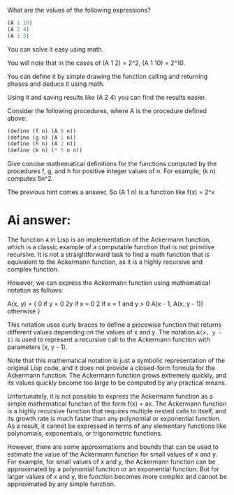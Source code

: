 What are the values of the following expressions?

```lisp
(A 1 10)
(A 2 4)
(A 3 3)
```

You can solve it easy using math.

You will note that in the cases of (A 1 2) = 2^2, (A 1 10) = 2^10.

You can define it by simple drawing the function calling and returning phases and deduce it using math.

Using it and saving results like (A 2 4) you can find the results easier.

Consider the following procedures, where A is the procedure defined above:

```lisp
(define (f n) (A 0 n))
(define (g n) (A 1 n))
(define (h n) (A 2 n))
(define (k n) (* 5 n n))
```
Give concise mathematical definitions for the functions computed by the procedures f, g, and h for positive integer values of n. For example, (k n) computes 5n^2.

The previous hint comes a answer. So (A 1 n) is a function like f(x) = 2^x

# Ai answer:


The function `A` in Lisp is an implementation of the Ackermann function, which is a classic example of a computable function that is not primitive recursive. It is not a straightforward task to find a math function that is equivalent to the Ackermann function, as it is a highly recursive and complex function.

However, we can express the Ackermann function using mathematical notation as follows:

A(x, y) = 
{
  0                     if y = 0
  2y                    if x = 0
  2                     if x = 1 and y > 0
  A(x - 1, A(x, y - 1))  otherwise
}

This notation uses curly braces to define a piecewise function that returns different values depending on the values of x and y. The notation `A(x, y - 1)` is used to represent a recursive call to the Ackermann function with parameters (x, y - 1).

Note that this mathematical notation is just a symbolic representation of the original Lisp code, and it does not provide a closed-form formula for the Ackermann function. The Ackermann function grows extremely quickly, and its values quickly become too large to be computed by any practical means.


Unfortunately, it is not possible to express the Ackermann function as a simple mathematical function of the form f(x) = ax. The Ackermann function is a highly recursive function that requires multiple nested calls to itself, and its growth rate is much faster than any polynomial or exponential function. As a result, it cannot be expressed in terms of any elementary functions like polynomials, exponentials, or trigonometric functions.

However, there are some approximations and bounds that can be used to estimate the value of the Ackermann function for small values of x and y. For example, for small values of x and y, the Ackermann function can be approximated by a polynomial function or an exponential function. But for larger values of x and y, the function becomes more complex and cannot be approximated by any simple function.
